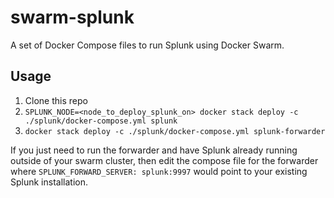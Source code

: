 # swarm-splunk

A set of Docker Compose files to run Splunk using Docker Swarm.

## Usage

1. Clone this repo
2. `SPLUNK_NODE=<node_to_deploy_splunk_on> docker stack deploy -c ./splunk/docker-compose.yml splunk`
3. `docker stack deploy -c ./splunk/docker-compose.yml splunk-forwarder`

If you just need to run the forwarder and have Splunk already running outside of your swarm cluster, then edit the compose file for the forwarder where `SPLUNK_FORWARD_SERVER: splunk:9997` would point to your existing Splunk installation.
